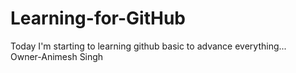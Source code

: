# Learning-for-GitHub
Today I'm starting to learning github basic to advance everything...
<br>
Owner-Animesh Singh
